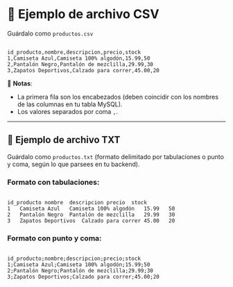 # 📄 Ejemplo de archivo CSV

Guárdalo como `productos.csv`

```

id_producto,nombre,descripcion,precio,stock
1,Camiseta Azul,Camiseta 100% algodón,15.99,50
2,Pantalón Negro,Pantalón de mezclilla,29.99,30
3,Zapatos Deportivos,Calzado para correr,45.00,20

```

🔹 **Notas**:

- La primera fila son los encabezados (deben coincidir con los nombres de las columnas en tu tabla MySQL).
- Los valores separados por coma `,`.

---

## 📄 Ejemplo de archivo TXT

Guárdalo como `productos.txt` (formato delimitado por tabulaciones o punto y coma, según lo que parsees en tu backend).

### Formato con tabulaciones:

```

id_producto	nombre	descripcion	precio	stock
1	Camiseta Azul	Camiseta 100% algodón	15.99	50
2	Pantalón Negro	Pantalón de mezclilla	29.99	30
3	Zapatos Deportivos	Calzado para correr	45.00	20

```

### Formato con punto y coma:

```

id_producto;nombre;descripcion;precio;stock
1;Camiseta Azul;Camiseta 100% algodón;15.99;50
2;Pantalón Negro;Pantalón de mezclilla;29.99;30
3;Zapatos Deportivos;Calzado para correr;45.00;20

```
